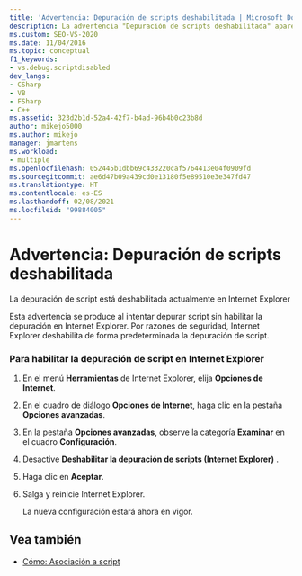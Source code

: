 ```yaml
---
title: 'Advertencia: Depuración de scripts deshabilitada | Microsoft Docs'
description: La advertencia "Depuración de scripts deshabilitada" aparece al intentar depurar un script sin habilitar la depuración de scripts en Internet Explorer. Consulte los pasos para habilitarla.
ms.custom: SEO-VS-2020
ms.date: 11/04/2016
ms.topic: conceptual
f1_keywords:
- vs.debug.scriptdisabled
dev_langs:
- CSharp
- VB
- FSharp
- C++
ms.assetid: 323d2b1d-52a4-42f7-b4ad-96b4b0c23b8d
author: mikejo5000
ms.author: mikejo
manager: jmartens
ms.workload:
- multiple
ms.openlocfilehash: 052445b1dbb69c433220caf5764413e04f0909fd
ms.sourcegitcommit: ae6d47b09a439cd0e13180f5e89510e3e347fd47
ms.translationtype: HT
ms.contentlocale: es-ES
ms.lasthandoff: 02/08/2021
ms.locfileid: "99884005"
---
```

# <a name="warning-script-debugging-disabled"></a>Advertencia: Depuración de scripts deshabilitada
La depuración de script está deshabilitada actualmente en Internet Explorer

 Esta advertencia se produce al intentar depurar script sin habilitar la depuración en Internet Explorer. Por razones de seguridad, Internet Explorer deshabilita de forma predeterminada la depuración de script.

### <a name="to-enable-script-debugging-in-internet-explorer"></a>Para habilitar la depuración de script en Internet Explorer

1. En el menú **Herramientas** de Internet Explorer, elija **Opciones de Internet**.

2. En el cuadro de diálogo **Opciones de Internet**, haga clic en la pestaña **Opciones avanzadas**.

3. En la pestaña **Opciones avanzadas**, observe la categoría **Examinar** en el cuadro **Configuración**.

4. Desactive **Deshabilitar la depuración de scripts (Internet Explorer)** .

5. Haga clic en **Aceptar**.

6. Salga y reinicie Internet Explorer.

     La nueva configuración estará ahora en vigor.

## <a name="see-also"></a>Vea también
- [Cómo: Asociación a script](attach-to-running-processes-with-the-visual-studio-debugger.md)